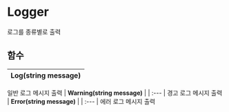 # **Logger**

로그를 종류별로 출력 
## **함수**

| **Log(string message)** |
| :--- |
일반 로그 메시지 출력 
| **Warning(string message)** |
| :--- |
경고 로그 메시지 출력 
| **Error(string message)** |
| :--- |
에러 로그 메시지 출력 
